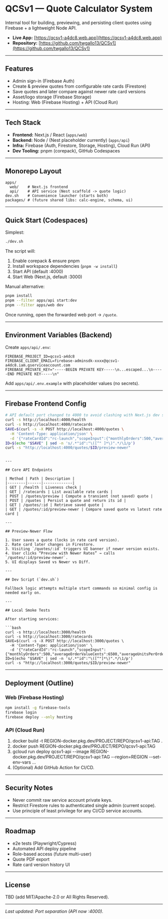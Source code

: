 ﻿# QCSv1 — Quote Calculator System

Internal tool for building, previewing, and persisting client quotes using Firebase + a lightweight Node API.

- **Live App:** [https://qcsv1-a4dc8.web.app](https://qcsv1-a4dc8.web.app)
- **Repository:** [https://github.com/twgallo13/QCSv1](https://github.com/twgallo13/QCSv1)

---

## Features

- Admin sign-in (Firebase Auth)
- Create & preview quotes from configurable rate cards (Firestore)
- Save quotes and later compare against newer rate card versions
- Asset/logo storage (Firebase Storage)
- Hosting: Web (Firebase Hosting) + API (Cloud Run)

---

## Tech Stack

- **Frontend:** Next.js / React (`apps/web`)
- **Backend:** Node / (Nest placeholder currently) (`apps/api`)
- **Infra:** Firebase (Auth, Firestore, Storage, Hosting), Cloud Run (API)
- **Dev Tooling:** pnpm (corepack), GitHub Codespaces

---

## Monorepo Layout

```text
apps/
  web/    # Next.js frontend
  api/    # API service (Nest scaffold -> quote logic)
dev.sh    # Convenience launcher (starts both)
packages/ # (future shared libs: calc-engine, schema, ui)
```

---

## Quick Start (Codespaces)

Simplest:

```bash
./dev.sh
```

The script will:

1. Enable corepack & ensure pnpm
2. Install workspace dependencies (`pnpm -w install`)
3. Start API (default :4000)
4. Start Web (Next.js, default :3000)

Manual alternative:

```bash
pnpm install
pnpm --filter apps/api start:dev
pnpm --filter apps/web dev
```

Once running, open the forwarded web port → `/quote`.

---

## Environment Variables (Backend)

Create `apps/api/.env`:

```env
FIREBASE_PROJECT_ID=qcsv1-a4dc8
FIREBASE_CLIENT_EMAIL=firebase-adminsdk-xxxx@qcsv1-a4dc8.iam.gserviceaccount.com
FIREBASE_PRIVATE_KEY="-----BEGIN PRIVATE KEY-----\n...escaped...\n-----END PRIVATE KEY-----\n"
```

Add `apps/api/.env.example` with placeholder values (no secrets).

---

## Firebase Frontend Config

```bash
# API default port changed to 4000 to avoid clashing with Next.js dev server
curl -s http://localhost:4000/health
curl -s http://localhost:4000/ratecards
SAVE=$(curl -s -X POST http://localhost:4000/quotes \
  -H 'Content-Type: application/json' \
  -d '{"rateCardId":"rc-launch","scopeInput":{"monthlyOrders":500,"averageOrderValueCents":6500,"averageUnitsPerOrder":2}}')
ID=$(echo "$SAVE" | sed -n 's/.*"id":"\([^" ]*\)".*/\1/p')
curl -s "http://localhost:4000/quotes/$ID/preview-newer"
```

```

---

## Core API Endpoints

| Method | Path | Description |
|--------|------|-------------|
| GET | /health | Liveness check |
| GET | /ratecards | List available rate cards |
| POST | /quotes/preview | Compute a transient (not saved) quote |
| POST | /quotes | Persist a quote and return its id |
| GET | /quotes/:id | Retrieve saved quote |
| GET | /quotes/:id/preview-newer | Compare saved quote vs latest rate card |

---

## Preview-Newer Flow

1. User saves a quote (locks in rate card version).
2. Rate card later changes in Firestore.
3. Visiting `/quotes/:id` triggers UI banner if newer version exists.
4. User clicks “Preview with Newer Rates” → calls `/quotes/:id/preview-newer`.
5. UI displays Saved vs Newer vs Diff.

---

## Dev Script (`dev.sh`)

Fallback logic attempts multiple start commands so minimal config is needed early on.

---

## Local Smoke Tests

After starting services:

```bash
curl -s http://localhost:3000/health
curl -s http://localhost:3000/ratecards
SAVE=$(curl -s -X POST http://localhost:3000/quotes \
  -H 'Content-Type: application/json' \
  -d '{"rateCardId":"rc-launch","scopeInput":{"monthlyOrders":500,"averageOrderValueCents":6500,"averageUnitsPerOrder":2}}')
ID=$(echo "$SAVE" | sed -n 's/.*"id":"\([^"]*\)".*/\1/p')
curl -s "http://localhost:3000/quotes/$ID/preview-newer"
```

---

## Deployment (Outline)

### Web (Firebase Hosting)

```bash
npm install -g firebase-tools
firebase login
firebase deploy --only hosting
```

### API (Cloud Run)

1. docker build -t REGION-docker.pkg.dev/PROJECT/REPO/qcsv1-api:TAG .
2. docker push REGION-docker.pkg.dev/PROJECT/REPO/qcsv1-api:TAG
3. gcloud run deploy qcsv1-api --image REGION-docker.pkg.dev/PROJECT/REPO/qcsv1-api:TAG --region=REGION --set-env-vars ...
4. (Optional) Add GitHub Action for CI/CD.

---

## Security Notes

- Never commit raw service account private keys.
- Restrict Firestore rules to authenticated single admin (current scope).
- Use principle of least privilege for any CI/CD service accounts.

---

## Roadmap

- e2e tests (Playwright/Cypress)
- Automated API deploy pipeline
- Role-based access (future multi-user)
- Quote PDF export
- Rate card version history UI

---

## License

TBD (add MIT/Apache-2.0 or All Rights Reserved).

---

_Last updated: Port separation (API now :4000)._
